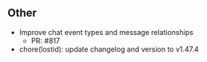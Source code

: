 ## Other

- Improve chat event types and message relationships
   - PR: #817
- chore(lostid): update changelog and version to v1.47.4
